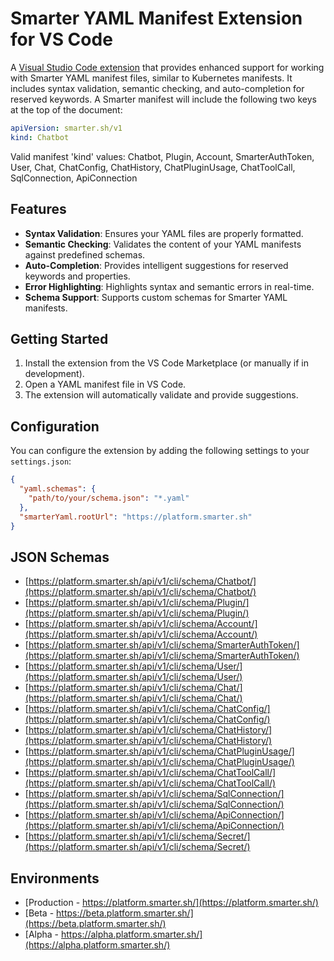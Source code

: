 # Smarter YAML Manifest Extension for VS Code

A [Visual Studio Code extension](https://marketplace.visualstudio.com/items/?itemName=Querium.smarter-manifest) that provides enhanced support for working with Smarter YAML manifest files, similar to Kubernetes manifests. It includes syntax validation, semantic checking, and auto-completion for reserved keywords. A Smarter manifest will include the following two keys at the top of the document:

```yaml
apiVersion: smarter.sh/v1
kind: Chatbot
```

Valid manifest 'kind' values: Chatbot, Plugin, Account, SmarterAuthToken, User, Chat, ChatConfig, ChatHistory, ChatPluginUsage, ChatToolCall, SqlConnection, ApiConnection

## Features

- **Syntax Validation**: Ensures your YAML files are properly formatted.
- **Semantic Checking**: Validates the content of your YAML manifests against predefined schemas.
- **Auto-Completion**: Provides intelligent suggestions for reserved keywords and properties.
- **Error Highlighting**: Highlights syntax and semantic errors in real-time.
- **Schema Support**: Supports custom schemas for Smarter YAML manifests.

## Getting Started

1. Install the extension from the VS Code Marketplace (or manually if in development).
2. Open a YAML manifest file in VS Code.
3. The extension will automatically validate and provide suggestions.

## Configuration

You can configure the extension by adding the following settings to your `settings.json`:

```json
{
  "yaml.schemas": {
    "path/to/your/schema.json": "*.yaml"
  },
  "smarterYaml.rootUrl": "https://platform.smarter.sh"
}
```

## JSON Schemas

- [https://platform.smarter.sh/api/v1/cli/schema/Chatbot/](https://platform.smarter.sh/api/v1/cli/schema/Chatbot/)
- [https://platform.smarter.sh/api/v1/cli/schema/Plugin/](https://platform.smarter.sh/api/v1/cli/schema/Plugin/)
- [https://platform.smarter.sh/api/v1/cli/schema/Account/](https://platform.smarter.sh/api/v1/cli/schema/Account/)
- [https://platform.smarter.sh/api/v1/cli/schema/SmarterAuthToken/](https://platform.smarter.sh/api/v1/cli/schema/SmarterAuthToken/)
- [https://platform.smarter.sh/api/v1/cli/schema/User/](https://platform.smarter.sh/api/v1/cli/schema/User/)
- [https://platform.smarter.sh/api/v1/cli/schema/Chat/](https://platform.smarter.sh/api/v1/cli/schema/Chat/)
- [https://platform.smarter.sh/api/v1/cli/schema/ChatConfig/](https://platform.smarter.sh/api/v1/cli/schema/ChatConfig/)
- [https://platform.smarter.sh/api/v1/cli/schema/ChatHistory/](https://platform.smarter.sh/api/v1/cli/schema/ChatHistory/)
- [https://platform.smarter.sh/api/v1/cli/schema/ChatPluginUsage/](https://platform.smarter.sh/api/v1/cli/schema/ChatPluginUsage/)
- [https://platform.smarter.sh/api/v1/cli/schema/ChatToolCall/](https://platform.smarter.sh/api/v1/cli/schema/ChatToolCall/)
- [https://platform.smarter.sh/api/v1/cli/schema/SqlConnection/](https://platform.smarter.sh/api/v1/cli/schema/SqlConnection/)
- [https://platform.smarter.sh/api/v1/cli/schema/ApiConnection/](https://platform.smarter.sh/api/v1/cli/schema/ApiConnection/)
- [https://platform.smarter.sh/api/v1/cli/schema/Secret/](https://platform.smarter.sh/api/v1/cli/schema/Secret/)

## Environments

- [Production - https://platform.smarter.sh/](https://platform.smarter.sh/)
- [Beta - https://beta.platform.smarter.sh/](https://beta.platform.smarter.sh/)
- [Alpha - https://alpha.platform.smarter.sh/](https://alpha.platform.smarter.sh/)
